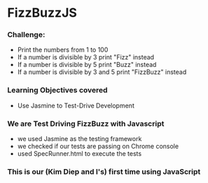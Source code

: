 # FizzBuzzJS

### Challenge:

- Print the numbers from 1 to 100
- If a number is divisible by 3 print "Fizz" instead
- If a number is divisible by 5 print "Buzz" instead
- If a number is divisible by 3 and 5 print "FizzBuzz" instead

### Learning Objectives covered

- Use Jasmine to Test-Drive Development 

### We are Test Driving FizzBuzz with Javascript

- we used Jasmine as the testing framework
- we checked if our tests are passing on Chrome console
- used SpecRunner.html to execute the tests

### This is our (Kim Diep and I's) first time using JavaScript
